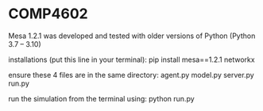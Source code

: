 # COMP4602

Mesa 1.2.1 was developed and tested with older versions of Python (Python 3.7 – 3.10)


installations (put this line in your terminal):
pip install mesa==1.2.1 networkx


ensure these 4 files are in the same directory:
agent.py
model.py
server.py
run.py


run the simulation from the terminal using:
python run.py